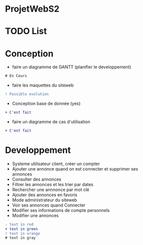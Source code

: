 # ProjetWebS2

# TODO List

# Conception

* faire un diagramme de GANTT (planifier le developpement)
```diff
# En Cours
```
* faire les maquettes du siteweb
```diff
! Possible evolution
```
* Conception base de donnée (yes)
```diff
+ C'est fait
```
* faire un diagramme de cas d'utilisation
```diff
+ C'est fait
```

# Developpement
* Systeme utilisateur client, créer un compter
* Ajouter une annonce quand on est connecter et
supprimer ses annonces
* Consulter des annonces
* Filtrer les annonces et les trier par dates
* Rechercher une annnonce par mot clé
* Ajouter des annonces en favoris
* Mode administrateur du siteweb
* Voir ses annonces quand Connecter
* Modifier ses informations de compte personnels
* Modifier une annonces

```diff
- text in red
+ text in green
! text in orange
# text in gray
```
